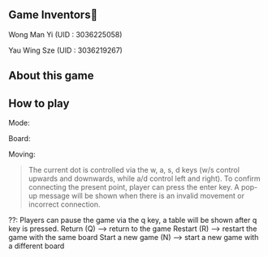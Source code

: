 ## Game Inventors🤖
Wong Man Yi (UID : 3036225058)

Yau Wing Sze (UID : 3036219267) 

## About this game

## How to play

Mode: 

Board:

Moving:
> The current dot is controlled via the w, a, s, d keys (w/s control upwards and downwards, while a/d control left and right). To confirm connecting the present point, player can press the enter key. A pop-up message will be shown when there is an invalid movement or incorrect connection.

??:
Players can pause the game via the q key, a table will be shown after q key is pressed. 
Return (Q) --> return to the game
Restart (R) --> restart the game with the same board
Start a new game (N) --> start a new game with a different board
